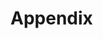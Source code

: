 # Appendix

[//]: # (TODO: Gene study)
[//]: # (TODO: If I don't put in anything major e.g. Athletes, put it here)